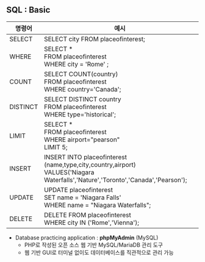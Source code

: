 ## **SQL : Basic**

| 명령어 | 예시 |
|-------|-------|
| SELECT   | SELECT city FROM placeofinterest;  |
| WHERE   | SELECT * <br>FROM placeofinterest <br>WHERE city = 'Rome' ;   |
| COUNT   | SELECT COUNT(country) <br>FROM placeofinterest <br>WHERE country='Canada';  |
| DISTINCT   | SELECT DISTINCT country <br>FROM placeofinterest <br>WHERE type='historical';  |
| LIMIT   | SELECT * <br>FROM placeofinterest <br>WHERE airport="pearson" <br>LIMIT 5; |
| INSERT   | INSERT INTO placeofinterest (name,type,city,country,airport) <br>VALUES('Niagara Waterfalls','Nature','Toronto','Canada','Pearson');  |
| UPDATE   | UPDATE placeofinterest <br>SET name = 'Niagara Falls' <br>WHERE name = "Niagara Waterfalls";  |
| DELETE   | DELETE FROM placeofinterest <br>WHERE city IN ('Rome','Vienna'); |

- Database practicing application : **phpMyAdmin** (MySQL)
  - PHP로 작성된 오픈 소스 웹 기반 MySQL/MariaDB 관리 도구
  - 웹 기반 GUI로 터미널 없이도 데이터베이스를 직관적으로 관리 가능 
